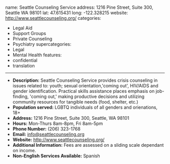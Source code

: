 name: Seattle Counseling Service
address: 1216 Pine Street, Suite 300, Seattle WA 98101
lat: 47.615431
long: -122.328215
website: http://www.seattlecounseling.org/
categories:
  - Legal Aid
  - Support Groups
  - Private Counseling
  - Psychiatry
supercategories:
  - Legal
  - Mental Health
features:
  - confidential
  - translation
---
- **Description:** Seattle Counseling Service provides crisis counseling in issues related to: youth; sexual orientation,'coming out', HIV/AIDS and gender identification. Practical skills assistance places emphasis on job-finding, 'coming out,' making productive decisions and utilizing community resources for tangible needs (food, shelter, etc.)
- **Population served:** LGBTQ individuals of all genders and orienations, 18+ 
- **Address:** 1216 Pine Street, Suite 300, Seattle, WA 98101
- **Hours:** Mon-Thurs 8am-8pm, Fri 8am-5pm
- **Phone Number:** (206) 323-1768
- **Email:** info@seattlecounseling.org
- **Website:** <http://www.seattlecounseling.org/>
- **Additional Information:** Fees are assessed on a sliding scale dependant on income. 
- **Non-English Services Available:** Spanish
